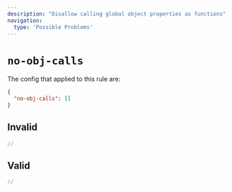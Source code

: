 ```yaml
---
description: "Disallow calling global object properties as functions"
navigation:
  type: 'Possible Problems'
---
```


# `no-obj-calls`

The config that applied to this rule are:

```json
{
  "no-obj-calls": []
}
```

## Invalid

```js invalid
//
```

## Valid

```js valid
//
```
  